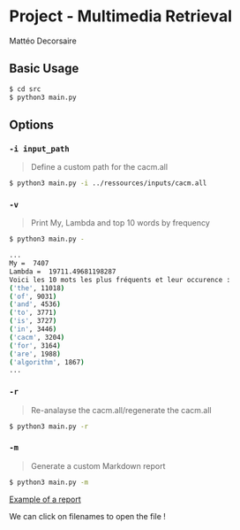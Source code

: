 # Project - Multimedia Retrieval

Mattéo Decorsaire

## Basic Usage

```bash
$ cd src
$ python3 main.py 
```

## Options

### `-i input_path`

> Define a custom path for the cacm.all

```bash
$ python3 main.py -i ../ressources/inputs/cacm.all 
```

### `-v`

> Print My, Lambda and top 10 words by frequency

```bash
$ python3 main.py -

...
My =  7407
Lambda =  19711.49681198287
Voici les 10 mots les plus fréquents et leur occurence : 
('the', 11018)
('of', 9031)
('and', 4536)
('to', 3771)
('is', 3727)
('in', 3446)
('cacm', 3204)
('for', 3164)
('are', 1988)
('algorithm', 1867)
...
```

### `-r`

> Re-analayse the cacm.all/regenerate the cacm.all

```bash
$ python3 main.py -r
```

### `-m`

> Generate a custom Markdown report

```bash
$ python3 main.py -m
```

[Example of a report](ressources/output/2023-04-12_15-52-20.md)

We can click on filenames to open the file !
